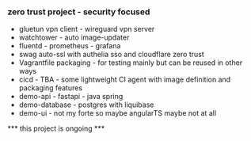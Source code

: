### zero trust project - security focused

  - gluetun vpn client - wireguard vpn server
  - watchtower - auto image-updater
  - fluentd - prometheus - grafana
  - swag auto-ssl with authelia sso and cloudflare zero trust
  - Vagrantfile packaging - for testing mainly but can be reused in other ways
  - cicd - TBA - some lightweight CI agent with image definition and packaging features
  - demo-api - fastapi - java spring
  - demo-database - postgres with liquibase
  - demo-ui - not my forte so maybe angularTS maybe not at all


  *** this project is ongoing ***
